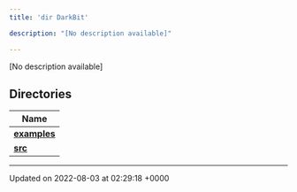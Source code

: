 ```yaml
---
title: 'dir DarkBit'

description: "[No description available]"

---
```







[No description available]

## Directories

| Name           |
| -------------- |
| **[examples](/documentation/code/darkbit_development/files/dir_c22fe66a09acdd480a35644f72364dc9/#dir-examples)**  |
| **[src](/documentation/code/darkbit_development/files/dir_334951ee08a3caf9cfbab2a24a3edd4b/#dir-src)**  |






-------------------------------

Updated on 2022-08-03 at 02:29:18 +0000
